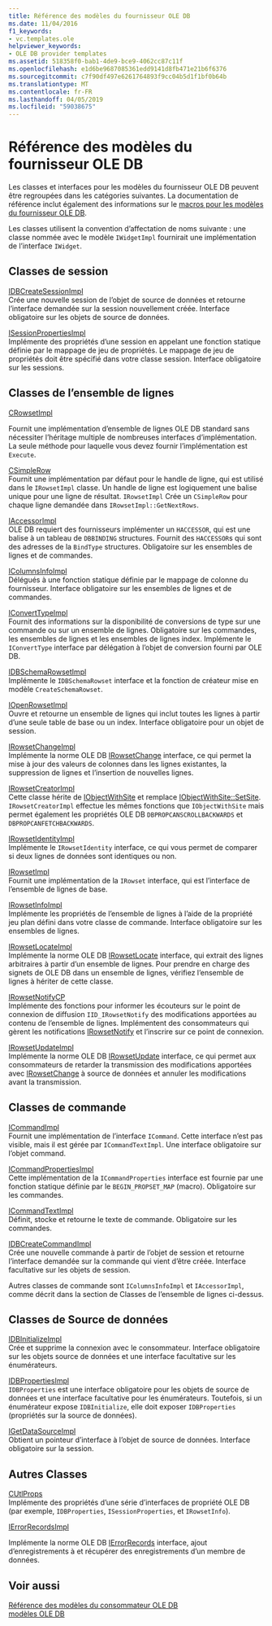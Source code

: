 ```yaml
---
title: Référence des modèles du fournisseur OLE DB
ms.date: 11/04/2016
f1_keywords:
- vc.templates.ole
helpviewer_keywords:
- OLE DB provider templates
ms.assetid: 518358f0-bab1-4de9-bce9-4062cc87c11f
ms.openlocfilehash: e1d6be9687085361edd9141d8fb471e21b6f6376
ms.sourcegitcommit: c7f90df497e6261764893f9cc04b5d1f1bf0b64b
ms.translationtype: MT
ms.contentlocale: fr-FR
ms.lasthandoff: 04/05/2019
ms.locfileid: "59038675"
---
```

# <a name="ole-db-provider-templates-reference"></a>Référence des modèles du fournisseur OLE DB

Les classes et interfaces pour les modèles du fournisseur OLE DB peuvent être regroupées dans les catégories suivantes. La documentation de référence inclut également des informations sur le [macros pour les modèles du fournisseur OLE DB](../../data/oledb/macros-for-ole-db-provider-templates.md).

Les classes utilisent la convention d’affectation de noms suivante : une classe nommée avec le modèle `IWidgetImpl` fournirait une implémentation de l’interface `IWidget`.

## <a name="session-classes"></a>Classes de session

[IDBCreateSessionImpl](../../data/oledb/idbcreatesessionimpl-class.md)<br/>
Crée une nouvelle session de l’objet de source de données et retourne l’interface demandée sur la session nouvellement créée. Interface obligatoire sur les objets de source de données.

[ISessionPropertiesImpl](../../data/oledb/isessionpropertiesimpl-class.md)<br/>
Implémente des propriétés d’une session en appelant une fonction statique définie par le mappage de jeu de propriétés. Le mappage de jeu de propriétés doit être spécifié dans votre classe session. Interface obligatoire sur les sessions.

## <a name="rowset-classes"></a>Classes de l’ensemble de lignes

[CRowsetImpl](../../data/oledb/crowsetimpl-class.md)

Fournit une implémentation d’ensemble de lignes OLE DB standard sans nécessiter l’héritage multiple de nombreuses interfaces d’implémentation. La seule méthode pour laquelle vous devez fournir l’implémentation est `Execute`.

[CSimpleRow](../../data/oledb/csimplerow-class.md)<br/>
Fournit une implémentation par défaut pour le handle de ligne, qui est utilisé dans le `IRowsetImpl` classe. Un handle de ligne est logiquement une balise unique pour une ligne de résultat. `IRowsetImpl` Crée un `CSimpleRow` pour chaque ligne demandée dans `IRowsetImpl::GetNextRows`.

[IAccessorImpl](../../data/oledb/iaccessorimpl-class.md)<br/>
OLE DB requiert des fournisseurs implémenter un `HACCESSOR`, qui est une balise à un tableau de `DBBINDING` structures. Fournit des `HACCESSOR`s qui sont des adresses de la `BindType` structures. Obligatoire sur les ensembles de lignes et de commandes.

[IColumnsInfoImpl](../../data/oledb/icolumnsinfoimpl-class.md)<br/>
Délégués à une fonction statique définie par le mappage de colonne du fournisseur. Interface obligatoire sur les ensembles de lignes et de commandes.

[IConvertTypeImpl](../../data/oledb/iconverttypeimpl-class.md)<br/>
Fournit des informations sur la disponibilité de conversions de type sur une commande ou sur un ensemble de lignes. Obligatoire sur les commandes, les ensembles de lignes et les ensembles de lignes index. Implémente le `IConvertType` interface par délégation à l’objet de conversion fourni par OLE DB.

[IDBSchemaRowsetImpl](../../data/oledb/idbschemarowsetimpl-class.md)<br/>
Implémente le `IDBSchemaRowset` interface et la fonction de créateur mise en modèle `CreateSchemaRowset`.

[IOpenRowsetImpl](../../data/oledb/iopenrowsetimpl-class.md)<br/>
Ouvre et retourne un ensemble de lignes qui inclut toutes les lignes à partir d’une seule table de base ou un index. Interface obligatoire pour un objet de session.

[IRowsetChangeImpl](../../data/oledb/irowsetchangeimpl-class.md)<br/>
Implémente la norme OLE DB [IRowsetChange](/previous-versions/windows/desktop/ms715790(v=vs.85)) interface, ce qui permet la mise à jour des valeurs de colonnes dans les lignes existantes, la suppression de lignes et l’insertion de nouvelles lignes.

[IRowsetCreatorImpl](../../data/oledb/irowsetcreatorimpl-class.md)<br/>
Cette classe hérite de [IObjectWithSite](/windows/desktop/api/ocidl/nn-ocidl-iobjectwithsite) et remplace [IObjectWithSite::SetSite](/windows/desktop/api/ocidl/nf-ocidl-iobjectwithsite-setsite). `IRowsetCreatorImpl` effectue les mêmes fonctions que `IObjectWithSite` mais permet également les propriétés OLE DB `DBPROPCANSCROLLBACKWARDS` et `DBPROPCANFETCHBACKWARDS`.

[IRowsetIdentityImpl](../../data/oledb/irowsetidentityimpl-class.md)<br/>
Implémente le `IRowsetIdentity` interface, ce qui vous permet de comparer si deux lignes de données sont identiques ou non.

[IRowsetImpl](../../data/oledb/irowsetimpl-class.md)<br/>
Fournit une implémentation de la `IRowset` interface, qui est l’interface de l’ensemble de lignes de base.

[IRowsetInfoImpl](../../data/oledb/irowsetinfoimpl-class.md)<br/>
Implémente les propriétés de l’ensemble de lignes à l’aide de la propriété jeu plan défini dans votre classe de commande. Interface obligatoire sur les ensembles de lignes.

[IRowsetLocateImpl](../../data/oledb/irowsetlocateimpl-class.md)<br/>
Implémente la norme OLE DB [IRowsetLocate](/previous-versions/windows/desktop/ms721190(v=vs.85)) interface, qui extrait des lignes arbitraires à partir d’un ensemble de lignes. Pour prendre en charge des signets de OLE DB dans un ensemble de lignes, vérifiez l’ensemble de lignes à hériter de cette classe.

[IRowsetNotifyCP](../../data/oledb/irowsetnotifycp-class.md)<br/>
Implémente des fonctions pour informer les écouteurs sur le point de connexion de diffusion `IID_IRowsetNotify` des modifications apportées au contenu de l’ensemble de lignes. Implémentent des consommateurs qui gèrent les notifications [IRowsetNotify](/previous-versions/windows/desktop/ms712959(v=vs.85)) et l’inscrire sur ce point de connexion.

[IRowsetUpdateImpl](../../data/oledb/irowsetupdateimpl-class.md)<br/>
Implémente la norme OLE DB [IRowsetUpdate](/previous-versions/windows/desktop/ms714401(v=vs.85)) interface, ce qui permet aux consommateurs de retarder la transmission des modifications apportées avec [IRowsetChange](/previous-versions/windows/desktop/ms715790(v=vs.85)) à source de données et annuler les modifications avant la transmission.

## <a name="command-classes"></a>Classes de commande

[ICommandImpl](../../data/oledb/icommandimpl-class.md)<br/>
Fournit une implémentation de l’interface `ICommand`. Cette interface n’est pas visible, mais il est gérée par `ICommandTextImpl`. Une interface obligatoire sur l’objet command.

[ICommandPropertiesImpl](../../data/oledb/icommandpropertiesimpl-class.md)<br/>
Cette implémentation de la `ICommandProperties` interface est fournie par une fonction statique définie par le `BEGIN_PROPSET_MAP` (macro). Obligatoire sur les commandes.

[ICommandTextImpl](../../data/oledb/icommandtextimpl-class.md)<br/>
Définit, stocke et retourne le texte de commande. Obligatoire sur les commandes.

[IDBCreateCommandImpl](../../data/oledb/idbcreatecommandimpl-class.md)<br/>
Crée une nouvelle commande à partir de l’objet de session et retourne l’interface demandée sur la commande qui vient d’être créée. Interface facultative sur les objets de session.

Autres classes de commande sont `IColumnsInfoImpl` et `IAccessorImpl`, comme décrit dans la section de Classes de l’ensemble de lignes ci-dessus.

## <a name="data-source-classes"></a>Classes de Source de données

[IDBInitializeImpl](../../data/oledb/idbinitializeimpl-class.md)<br/>
Crée et supprime la connexion avec le consommateur. Interface obligatoire sur les objets source de données et une interface facultative sur les énumérateurs.

[IDBPropertiesImpl](../../data/oledb/idbpropertiesimpl-class.md)<br/>
`IDBProperties` est une interface obligatoire pour les objets de source de données et une interface facultative pour les énumérateurs. Toutefois, si un énumérateur expose `IDBInitialize`, elle doit exposer `IDBProperties` (propriétés sur la source de données).

[IGetDataSourceImpl](../../data/oledb/igetdatasourceimpl-class.md)<br/>
Obtient un pointeur d’interface à l’objet de source de données. Interface obligatoire sur la session.

## <a name="other-classes"></a>Autres Classes

[CUtlProps](../../data/oledb/cutlprops-class.md)<br/>
Implémente des propriétés d’une série d’interfaces de propriété OLE DB (par exemple, `IDBProperties`, `ISessionProperties`, et `IRowsetInfo`).

[IErrorRecordsImpl](../../data/oledb/ierrorrecordsimpl-class.md)

Implémente la norme OLE DB [IErrorRecords](/previous-versions/windows/desktop/ms718112(v=vs.85)) interface, ajout d’enregistrements à et récupérer des enregistrements d’un membre de données.

## <a name="see-also"></a>Voir aussi

[Référence des modèles du consommateur OLE DB](../../data/oledb/ole-db-consumer-templates-reference.md)<br/>
[modèles OLE DB](../../data/oledb/ole-db-templates.md)